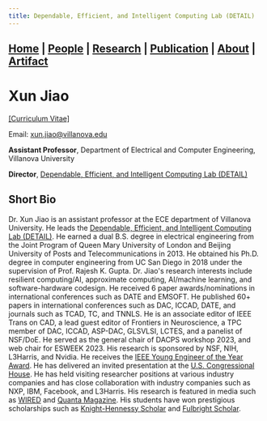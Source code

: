 ```yaml
---
title: Dependable, Efficient, and Intelligent Computing Lab (DETAIL)
---
```

## [Home](../) | [**People**](../people) | [Research](../research) | [Publication](../publication) | [About](../about) | [Artifact](../artifact) 

<!---
<img src="../asset/jiao.jpg" alt="Xun Jiao" width="300">
-->

# Xun Jiao 
[[Curriculum Vitae]](../asset/Xun_Jiao_CV.pdf)

Email: [xun.jiao@villanova.edu](mailto:xun.jiao@villanova.edu) 

**Assistant Professor**, Department of Electrical and Computer Engineering, Villanova University 

**Director**, [Dependable, Efficient, and Intelligent Computing Lab (DETAIL)](https://vu-detail.github.io)


## Short Bio
Dr. Xun Jiao is an assistant professor at the ECE department of Villanova University. He leads the [Dependable, Efficient, and Intelligent Computing Lab (DETAIL)](https://vu-detail.github.io). He earned a dual B.S. degree in electrical engineering from the Joint Program of Queen Mary University of London and Beijing University of Posts and Telecommunications in 2013. He obtained his Ph.D. degree in computer engineering from UC San Diego in 2018 under the supervision of Prof. Rajesh K. Gupta. Dr. Jiao's research interests include resilient computing/AI, approximate computing, AI/machine learning, and software-hardware codesign. He received 6 paper awards/nominations in international conferences such as DATE and EMSOFT. He published 60+ papers in international conferences such as DAC, ICCAD, DATE, and journals such as TCAD, TC, and TNNLS. He is an associate editor of IEEE Trans on CAD, a lead guest editor of Frontiers in Neuroscience, a TPC member of DAC, ICCAD, ASP-DAC, GLSVLSI, LCTES, and a panelist of NSF/DoE. He served as the general chair of DACPS workshop 2023, and web chair for ESWEEK 2023. His research is sponsored by NSF, NIH, L3Harris, and Nvidia. He receives the [IEEE Young Engineer of the Year Award](../asset/IEEE-award.JPG). He has delivered an invited presentation at the [U.S. Congressional House](https://www1.villanova.edu/villanova/engineering/newsevents/newsarchives/2020/faculty-research/Sudler-Blockchain.html). He has held visiting researcher positions at various industry companies and has close collaboration with industry companies such as NXP, IBM, Facebook, and L3Harris. His research is featured in media such as [WIRED](https://www.wired.com/story/hyperdimensional-computing-reimagines-artificial-intelligence/) and [Quanta Magazine](https://www.quantamagazine.org/a-new-approach-to-computation-reimagines-artificial-intelligence-20230413/). His students have won prestigious scholarships such as [Knight-Hennessy Scholar](https://www1.villanova.edu/university/media/press-releases/2023/2023-knight-hennessy.html) and [Fulbright Scholar](https://www1.villanova.edu/university/media/press-releases/2023/fulbright-grants.html).


<!---
*Fun Fact*:
He has delivered an invited presentation at U.S. Congressional House, which "[received a lot of good feedback from both sides of the aisle](https://www1.villanova.edu/villanova/engineering/newsevents/newsarchives/2020/faculty-research/Sudler-Blockchain.html)".
-->

<!---
## Fun Facts
Born and Raised in [[Nanchang, Jiangxi Province, China]](https://en.wikipedia.org/wiki/Nanchang)

Dog (Sunny) lover: <br />
[[D.C. National Mall]](https://photos.app.goo.gl/LmGYDaYWviGyqfeW8) <br />
[[D.C. Cherry Blossoms]](https://photos.app.goo.gl/USZGiBTi3htQSCVr9) <br />
[[Chicago Skyline]](https://photos.app.goo.gl/DKareugfgCAmetgWA) <br />
[[Crater Lake]](https://photos.app.goo.gl/VtddnniGVB1cfqoH9) <br />
[[Philadelphia Winter]](https://photos.app.goo.gl/TKpmeyibXpVa7ff98) <br />
[[San Diego Balboa Park]](https://photos.app.goo.gl/ujHiFq35odoUhCeg7) <br />
[[Age < 1]](https://photos.app.goo.gl/RvwjBzn1ZirqjYU19) <br />
[[First Day at Home]](https://photos.app.goo.gl/x8yXzYkdazxyJVzY7)
-->

